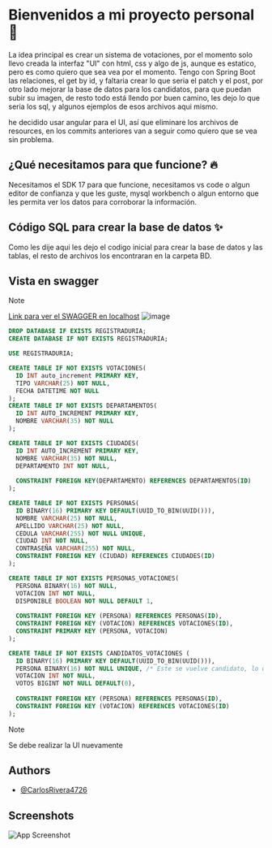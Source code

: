 
  # Bienvenidos a mi proyecto personal 📝  
  La idea principal es crear un sistema de votaciones, por el momento solo llevo creada
  la interfaz "UI" con html, css y algo de js, aunque es estatico, pero es como quiero que sea vea por el momento. Tengo con Spring Boot las relaciones, el get by id, y faltaria crear lo que seria el patch y el post, por otro lado mejorar la base de datos para los candidatos, para que puedan subir su imagen, de resto todo está llendo por buen camino, les dejo lo que seria los sql, y algunos ejemplos de esos archivos aqui mismo.

  he decidido usar angular para el UI, así que eliminare los archivos de resources, en los commits anteriores van a seguir como quiero que se vea sin problema.

  ## ¿Qué necesitamos para que funcione? 🔥  
  Necesitamos el SDK 17 para que funcione, necesitamos vs code o algun editor de confianza y que les guste, mysql workbench o algun entorno que les permita ver los datos para corroborar la información.

      
  ## Código SQL para crear la base de datos ✨  
  Como les dije aqui les dejo el codigo inicial para crear la base de datos y las tablas, el resto de archivos los encontraran en la carpeta BD.
  ## Vista en swagger
  > [!NOTE]
  > [Link para ver el SWAGGER en localhost](http://localhost:8080/swagger-ui/index.html)
  ![image](https://github.com/CarlosRivera4726/server_votaciones/assets/49885608/d5b6ae9c-543b-403b-a455-7e39441c30f1)


  ```SQL
  DROP DATABASE IF EXISTS REGISTRADURIA;
CREATE DATABASE IF NOT EXISTS REGISTRADURIA;

USE REGISTRADURIA;

CREATE TABLE IF NOT EXISTS VOTACIONES(
	ID INT auto_increment PRIMARY KEY,
    TIPO VARCHAR(25) NOT NULL,
    FECHA DATETIME NOT NULL
);
CREATE TABLE IF NOT EXISTS DEPARTAMENTOS(
	ID INT AUTO_INCREMENT PRIMARY KEY,
    NOMBRE VARCHAR(35) NOT NULL
);

CREATE TABLE IF NOT EXISTS CIUDADES(
	ID INT AUTO_INCREMENT PRIMARY KEY,
    NOMBRE VARCHAR(35) NOT NULL,
    DEPARTAMENTO INT NOT NULL,
    
    CONSTRAINT FOREIGN KEY(DEPARTAMENTO) REFERENCES DEPARTAMENTOS(ID)
);

CREATE TABLE IF NOT EXISTS PERSONAS(
	ID BINARY(16) PRIMARY KEY DEFAULT(UUID_TO_BIN(UUID())),
    NOMBRE VARCHAR(25) NOT NULL,
    APELLIDO VARCHAR(25) NOT NULL,
    CEDULA VARCHAR(255) NOT NULL UNIQUE,
    CIUDAD INT NOT NULL,
	CONTRASEÑA VARCHAR(255) NOT NULL,
    CONSTRAINT FOREIGN KEY (CIUDAD) REFERENCES CIUDADES(ID)
);

CREATE TABLE IF NOT EXISTS PERSONAS_VOTACIONES(
    PERSONA BINARY(16) NOT NULL,
    VOTACION INT NOT NULL,
    DISPONIBLE BOOLEAN NOT NULL DEFAULT 1,
    
    CONSTRAINT FOREIGN KEY (PERSONA) REFERENCES PERSONAS(ID),
    CONSTRAINT FOREIGN KEY (VOTACION) REFERENCES VOTACIONES(ID),
    CONSTRAINT PRIMARY KEY (PERSONA, VOTACION)
);

CREATE TABLE IF NOT EXISTS CANDIDATOS_VOTACIONES (
	ID BINARY(16) PRIMARY KEY DEFAULT(UUID_TO_BIN(UUID())),
    PERSONA BINARY(16) NOT NULL UNIQUE, /* Este se vuelve candidato, lo que quiere decir que debe ser unico*/
    VOTACION INT NOT NULL,
    VOTOS BIGINT NOT NULL DEFAULT(0),
    
    CONSTRAINT FOREIGN KEY (PERSONA) REFERENCES PERSONAS(ID),
    CONSTRAINT FOREIGN KEY (VOTACION) REFERENCES VOTACIONES(ID)
);
  ```

> [!NOTE]
> Se debe realizar la UI nuevamente

## Authors  
- [@CarlosRivera4726](https://github.com/CarlosRivera4726)  

## Screenshots  
![App Screenshot](https://i.imgur.com/0uo0DBv.png)  
